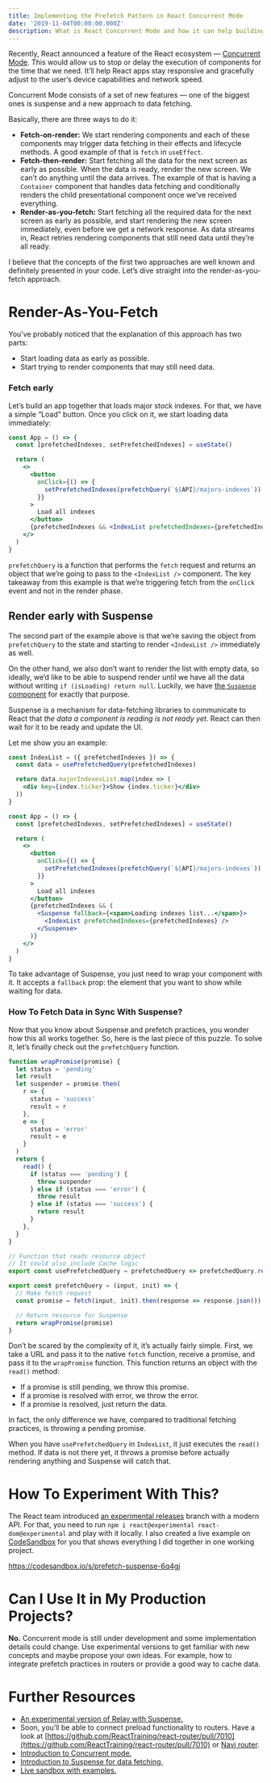 ```yaml
---
title: Implementing the Prefetch Pattern in React Concurrent Mode
date: '2019-11-04T00:00:00.000Z'
description: What is React Concurrent Mode and how it can help building responsive webapps
---
```


Recently, React announced a feature of the React ecosystem — [Concurrent Mode](https://reactjs.org/docs/concurrent-mode-intro.html). This would allow us to stop or delay the execution of components for the time that we need. It’ll help React apps stay responsive and gracefully adjust to the user’s device capabilities and network speed.

Concurrent Mode consists of a set of new features — one of the biggest ones is suspense and a new approach to data fetching.

Basically, there are three ways to do it:

- **Fetch-on-render:** We start rendering components and each of these components may trigger data fetching in their effects and lifecycle methods. A good example of that is `fetch` in `useEffect`.
- **Fetch-then-render:** Start fetching all the data for the next screen as early as possible. When the data is ready, render the new screen. We can’t do anything until the data arrives. The example of that is having a `Container` component that handles data fetching and conditionally renders the child presentational component once we’ve received everything.
- **Render-as-you-fetch:** Start fetching all the required data for the next screen as early as possible, and start rendering the new screen immediately, even before we get a network response. As data streams in, React retries rendering components that still need data until they’re all ready.

I believe that the concepts of the first two approaches are well known and definitely presented in your code. Let’s dive straight into the render-as-you-fetch approach.

# Render-As-You-Fetch

You’ve probably noticed that the explanation of this approach has two parts:

- Start loading data as early as possible.
- Start trying to render components that may still need data.

### Fetch early

Let’s build an app together that loads major stock indexes. For that, we have a simple “Load” button. Once you click on it, we start loading data immediately:

```jsx
const App = () => {
  const [prefetchedIndexes, setPrefetchedIndexes] = useState()

  return (
    <>
      <button
        onClick={() => {
          setPrefetchedIndexes(prefetchQuery(`${API}/majors-indexes`))
        }}
      >
        Load all indexes
      </button>
      {prefetchedIndexes && <IndexList prefetchedIndexes={prefetchedIndexes} />}
    </>
  )
}
```

`prefetchQuery` is a function that performs the `fetch` request and returns an object that we’re going to pass to the `<IndexList />` component. The key takeaway from this example is that we’re triggering fetch from the `onClick` event and not in the render phase.

## Render early with Suspense

The second part of the example above is that we’re saving the object from `prefetchQuery` to the state and starting to render `<IndexList />` immediately as well.

On the other hand, we also don’t want to render the list with empty data, so ideally, we’d like to be able to suspend render until we have all the data without writing `if (isLoading) return null`. Luckily, we have [the `Suspense` component](https://reactjs.org/docs/concurrent-mode-suspense.html) for exactly that purpose.

Suspense is a mechanism for data-fetching libraries to communicate to React that _the data a component is reading is not ready yet_. React can then wait for it to be ready and update the UI.

Let me show you an example:

```jsx
const IndexList = ({ prefetchedIndexes }) => {
  const data = usePrefetchedQuery(prefetchedIndexes)

  return data.majorIndexesList.map(index => (
    <div key={index.ticker}>Show {index.ticker}</div>
  ))
}

const App = () => {
  const [prefetchedIndexes, setPrefetchedIndexes] = useState()

  return (
    <>
      <button
        onClick={() => {
          setPrefetchedIndexes(prefetchQuery(`${API}/majors-indexes`))
        }}
      >
        Load all indexes
      </button>
      {prefetchedIndexes && (
        <Suspense fallback={<span>Loading indexes list...</span>}>
          <IndexList prefetchedIndexes={prefetchedIndexes} />
        </Suspense>
      )}
    </>
  )
}
```

To take advantage of Suspense, you just need to wrap your component with it. It accepts a `fallback` prop: the element that you want to show while waiting for data.

### How To Fetch Data in Sync With Suspense?

Now that you know about Suspense and prefetch practices, you wonder how this all works together. So, here is the last piece of this puzzle. To solve it, let’s finally check out the `prefetchQuery` function.

```jsx
function wrapPromise(promise) {
  let status = 'pending'
  let result
  let suspender = promise.then(
    r => {
      status = 'success'
      result = r
    },
    e => {
      status = 'error'
      result = e
    }
  )
  return {
    read() {
      if (status === 'pending') {
        throw suspender
      } else if (status === 'error') {
        throw result
      } else if (status === 'success') {
        return result
      }
    },
  }
}

// Function that reads resource object
// It could also include Cache logic
export const usePrefetchedQuery = prefetchedQuery => prefetchedQuery.read()

export const prefetchQuery = (input, init) => {
  // Make fetch request
  const promise = fetch(input, init).then(response => response.json())

  // Return resource for Suspense
  return wrapPromise(promise)
}
```

Don’t be scared by the complexity of it, it’s actually fairly simple.
First, we take a URL and pass it to the native `fetch` function, receive a promise, and pass it to the `wrapPromise` function. This function returns an object with the `read()` method:

- If a promise is still pending, we throw this promise.
- If a promise is resolved with error, we throw the error.
- If a promise is resolved, just return the data.

In fact, the only difference we have, compared to traditional fetching practices, is throwing a pending promise.

When you have `usePrefetchedQuery` in `IndexList`, it just executes the `read()` method. If data is not there yet, it throws a promise before actually rendering anything and Suspense will catch that.

# How To Experiment With This?

The React team introduced [an experimental releases](https://reactjs.org/docs/concurrent-mode-adoption.html) branch with a modern API.
For that, you need to run `npm i react@experimental react-dom@experimental` and play with it locally. I also created a live example on [CodeSandbox](https://codesandbox.io/s/prefetch-suspense-6q4gj) for you that shows everything I did together in one working project.

https://codesandbox.io/s/prefetch-suspense-6q4gj

# Can I Use It in My Production Projects?

**No.** Concurrent mode is still under development and some implementation details could change. Use experimental versions to get familiar with new concepts and maybe propose your own ideas. For example, how to integrate prefetch practices in routers or provide a good way to cache data.

# Further Resources

- [An experimental version of Relay with Suspense.](https://relay.dev/docs/en/experimental/a-guided-tour-of-relay)
- Soon, you’ll be able to connect preload functionality to routers. Have a look at [https://github.com/ReactTraining/react-router/pull/7010](https://github.com/ReactTraining/react-router/pull/7010) or [Navi router](https://github.com/frontarm/navi).
- [Introduction to Concurrent mode.](https://reactjs.org/docs/concurrent-mode-intro.html)
- [Introduction to Suspense for data fetching.](https://reactjs.org/docs/concurrent-mode-suspense.html)
- [Live sandbox with examples.](https://codesandbox.io/s/prefetch-suspense-6q4gj)
